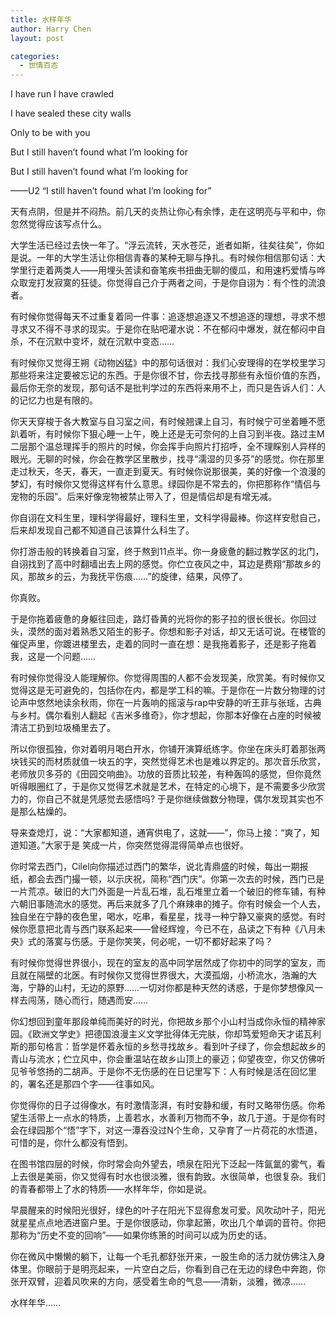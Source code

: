 ```yaml
---
title: 水样年华
author: Harry Chen
layout: post

categories:
  - 世情百态
---
```


I have run I have crawled

I have sealed these city walls

Only to be with you

But I still haven’t found what I’m looking for

But I still haven’t found what I’m looking for

——U2 “I still haven’t found what I’m looking for”

  天有点阴，但是并不闷热。前几天的炎热让你心有余悸，走在这明亮与平和中，你忽然觉得应该写点什么。

  大学生活已经过去快一年了。“浮云流转，天水苍茫，逝者如斯，往矣往矣”，你如是说。一年的大学生活让你相信青春的某种无聊与挣扎。有时候你相信那句话：大学里行走着两类人——用埋头苦读和奋笔疾书扭曲无聊的傻瓜，和用速朽爱情与哗众取宠打发寂寞的狂徒。你觉得自己介于两者之间，于是你自诩为：有个性的流浪者。

  有时候你觉得每天不过重复着同一件事：追逐想追逐又不想追逐的理想，寻求不想寻求又不得不寻求的现实。于是你在贴吧灌水说：不在郁闷中爆发，就在郁闷中自杀，不在沉默中变坏，就在沉默中变态……

  有时候你又觉得王朔《动物凶猛》中的那句话很对：我们心安理得的在学校里学习那些将来注定要被忘记的东西。于是你很不甘，你去找寻那些有永恒价值的东西，最后你无奈的发现，那句话不是批判学过的东西将来用不上，而只是告诉人们：人的记忆力也是有限的。

  你天天穿梭于各大教室与自习室之间，有时候翘课上自习，有时候宁可坐着睡不愿趴着听，有时候你下狠心睡一上午，晚上还是无可奈何的上自习到半夜。路过主M二层那个温总理挥手的照片的时候，你会挥手向照片打招呼，全不理睬别人异样的眼光。无聊的时候，你会在教学区里散步，找寻“濡湿的贝多芬”的感觉。你在那里走过秋天，冬天，春天，一直走到夏天。有时候你说那很美，美的好像一个浪漫的梦幻，有时候你又觉得这样有什么意思。绿园你是不常去的，你把那称作“情侣与宠物的乐园”。后来好像宠物被禁止带入了，但是情侣却是有增无减。

  你自诩在文科生里，理科学得最好，理科生里，文科学得最棒。你这样安慰自己，后来却发现自己都不知道自己该算什么科生了。

  你打游击般的转换着自习室，终于熬到11点半。你一身疲惫的翻过教学区的北门，自诩找到了高中时翻墙出去上网的感觉。你伫立夜风之中，耳边是费翔“那故乡的风，那故乡的云，为我抚平伤痕……”的旋律，结果，风停了。

  你真败。

  于是你拖着疲惫的身躯往回走，路灯昏黄的光将你的影子拉的很长很长。你回过头，漠然的面对着熟悉又陌生的影子。你想和影子对话，却又无话可说。在楼管的催促声里，你踱进楼里去，走着的同时一直在想：是我拖着影子，还是影子拖着我，这是一个问题……

  有时候你觉得没人能理解你。你觉得周围的人都不会发现美，欣赏美。有时候你又觉得这是无可避免的，包括你在内，都是学工科的嘛。于是你在一片数分物理的讨论声中悠然地读余秋雨，你在一片轰响的摇滚与rap中安静的听王菲与张瑶，古典与乡村。偶尔看别人翻起《吉米多维奇》，你才想起，你那本好像在占座的时候被清洁工扔到垃圾桶里去了。

  所以你很孤独，你对着明月喝白开水，你铺开演算纸练字。你坐在床头盯着那张两块钱买的而材质就值一块五的字，突然觉得艺术也是难以界定的。那次音乐欣赏，老师放贝多芬的《田园交响曲》。功放的音质比较差，有种轰鸣的感觉，但你竟然听得眼圈红了，于是你又觉得艺术就是艺术，在特定的心境下，是不需要多少欣赏力的，你自己不就是凭感觉去感悟吗? 于是你继续做数分物理，偶尔发现其实也不是那么枯燥的。

  导来查熄灯，说：“大家都知道，通宵供电了，这就——”，你马上接：“爽了，知道知道。”大家于是 笑成一片，你突然觉得混得简单点也很好。

  你时常去西门，Cilel向你描述过西门的繁华，说北青鼎盛的时候，每出一期报纸，都会去西门撮一顿，以示庆祝，简称“西门庆”。你第一次去的时候，西门已是一片荒凉。破旧的大门外面是一片乱石堆，乱石堆里立着一个破旧的修车铺，有种六朝旧事随流水的感觉。再后来就多了几个麻辣串的摊子。你有时候会一个人去，独自坐在宁静的夜色里，喝水，吃串，看星星，找寻一种宁静又豪爽的感觉。有时候你愿意把北青与西门联系起来——曾经辉煌，今已不在，品读之下有种《八月未央》式的落寞与伤感。于是你笑笑，何必呢，一切不都好起来了吗？

  有时候你觉得世界很小，现在的室友的高中同学居然成了你初中的同学的室友，而且就在隔壁的北医。有时候你又觉得世界很大，大漠孤烟，小桥流水，浩瀚的大海，宁静的山村，无边的原野……一切对你都是种天然的诱惑，于是你梦想像风一样去闯荡，随心而行，随遇而安……

  你幻想回到童年那段单纯而美好的时光，你把故乡那个小山村当成你永恒的精神家园。《欧洲文学史》把德国浪漫主义文学批得体无完肤，你却笃爱短命天才诺瓦利斯的那句格言：哲学是怀着永恒的乡愁寻找故乡。看到叶子绿了，你会想起故乡的青山与流水；伫立风中，你会重温站在故乡山顶上的豪迈；仰望夜空，你又仿佛听见爷爷悠扬的二胡声。于是你不无伤感的在日记里写下：人有时候是活在回忆里的，署名还是那四个字——往事如风。

  你觉得你的日子过得像水，有时激情澎湃，有时安静和缓，有时又略带伤感。你希望生活带上一点水的特质，上善若水，水善利万物而不争，故几于道。于是你有时会在绿园那个“悟”字下，对这一潭吞没过N个生命，又孕育了一片荷花的水悟道，可惜的是，你什么都没有悟到。

  在图书馆四层的时候，你时常会向外望去，喷泉在阳光下泛起一阵氤氲的雾气，看上去很是美丽，你又觉得有时水也很淡雅，很有韵致。水很简单，也很复杂。我们的青春都带上了水的特质——水样年华，你如是说。

  早晨醒来的时候阳光很好，绿色的叶子在阳光下显得愈发可爱。风吹动叶子，阳光就星星点点地洒进窗户里。于是你很感动，你拿起箫，吹出几个单调的音符。你把那称为“历史不变的回响”——如果你练箫的时间可以成为历史的话。

  你在微风中懒懒的躺下，让每一个毛孔都舒张开来，一股生命的活力就仿佛注入身体里。你眼前于是明亮起来，一片空白之后，你看到自己在无边的绿色中奔跑，你张开双臂，迎着风吹来的方向，感受着生命的气息——清新，淡雅，微凉……

  水样年华……
